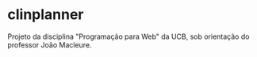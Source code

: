 # clinplanner
Projeto da disciplina "Programação para Web" da UCB, sob orientação do professor João Macleure.
